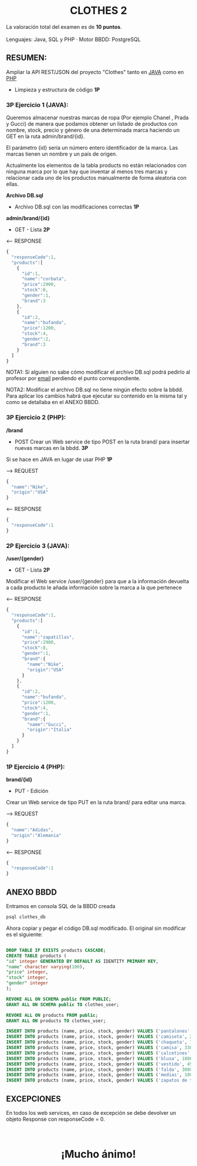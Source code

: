 <br />
<div align="center">
  
  <h1 align="center">CLOTHES 2</h3>

  <p align="left">
    La valoración total del examen es de <b>10 puntos</b>.
    <br />
    <br />
    Lenguajes: Java, SQL y PHP
    ·
    Motor BBDD: PostgreSQL
  </p>
</div>

    
## RESUMEN:   
Ampliar la API REST/JSON del proyecto "Clothes" tanto en <a href="https://github.com/jamonino/clothes1">JAVA</a> como en <a href="https://github.com/jamonino/clothes-PHP">PHP</a>

* Limpieza y estructura de código **1P**

### 3P Ejercicio 1 (JAVA): 

Queremos almacenar nuestras marcas de ropa (Por ejemplo Chanel , Prada y Gucci) de manera que podamos obtener un listado de productos con nombre, stock, precio y género de una determinada marca haciendo un GET en la ruta admin/brand/{id}. 

El parámetro {id} sería un número entero identificador de la marca. Las marcas tienen un nombre y un país de origen.

Actualmente los elementos de la tabla products no están relacionados con ninguna marca por lo que hay que inventar al menos tres marcas y relacionar cada uno de los productos manualmente de forma aleatoria con ellas.

**Archivo DB.sql**

* Archivo DB.sql con las modificaciones correctas **1P**

**admin/brand/{id}**
    
* GET - Lista   **2P**

<-- RESPONSE
```js
{
  "responseCode":1,
  "products":[
    {
      "id":1,
      "name":"corbata",
      "price":2900,
      "stock":8,
      "gender":1,
      "brand":3
    },
    {
      "id":2,
      "name":"bufanda",
      "price":1200,
      "stock":4,
      "gender":2,
      "brand":3
    }
  ]
}
```

NOTA1: Si alguien no sabe cómo modificar el archivo DB.sql podrá pedirlo al profesor por <a href="mailto:joseantonio.monino@murciaeduca.es">email</a> perdiendo el punto correspondiente.

NOTA2: Modificar el archivo DB.sql no tiene ningún efecto sobre la bbdd. Para aplicar los cambios habrá que ejecutar su contenido en la misma tal y como se detallaba en el ANEXO BBDD.

### 3P Ejercicio 2 (PHP): 

**/brand**

* POST Crear un Web service de tipo POST en la ruta brand/ para insertar nuevas marcas en la bbdd. **3P**

Si se hace en JAVA en lugar de usar PHP **1P**

--> REQUEST 
```js
{
  "name":"Nike",
  "origin":"USA"
}
```
<-- RESPONSE
```js
{
  "responseCode":1
}
```


### 2P Ejercicio 3 (JAVA): 

**/user/{gender}** 

* GET - Lista **2P**

Modificar el Web service /user/{gender} para que a la información devuelta a cada producto le añada información sobre la marca a la que pertenece

<-- RESPONSE
```js
{
  "responseCode":1,
  "products":[
    {
      "id":1,
      "name":"zapatillas",
      "price":2900,
      "stock":8,
      "gender":1,
      "brand":{
        "name":"Nike",
        "origin":"USA"
      }
    },
    {
      "id":2,
      "name":"bufanda",
      "price":1200,
      "stock":4,
      "gender":1,
      "brand":{
        "name":"Gucci",
        "origin":"Italia"
      }
    }
  ]
}
```


### 1P Ejercicio 4 (PHP): 

**brand/{id}**

* PUT - Edición

Crear un Web service de tipo PUT en la ruta brand/ para editar una marca.

--> REQUEST 
```js
{
  "name":"Adidas",
  "origin":"Alemania"
}
```
<-- RESPONSE
```js
{
  "responseCode":1
}
```


## ANEXO BBDD

Entramos en consola SQL de la BBDD creada
```sh
psql clothes_db
```

Ahora copiar y pegar el código DB.sql modificado. El original sin modificar es el siguiente:

```sql

DROP TABLE IF EXISTS products CASCADE;
CREATE TABLE products (
"id" integer GENERATED BY DEFAULT AS IDENTITY PRIMARY KEY,
"name" character varying(100),
"price" integer,
"stock" integer,
"gender" integer
);

REVOKE ALL ON SCHEMA public FROM PUBLIC;
GRANT ALL ON SCHEMA public TO clothes_user;

REVOKE ALL ON products FROM public;
GRANT ALL ON products TO clothes_user;

INSERT INTO products (name, price, stock, gender) VALUES ('pantalones', 2000, 6, 1);
INSERT INTO products (name, price, stock, gender) VALUES ('camiseta', 2200, 4, 1);
INSERT INTO products (name, price, stock, gender) VALUES ('chaqueta', 1000, 1, 1);
INSERT INTO products (name, price, stock, gender) VALUES ('camisa', 3300, 7, 1);
INSERT INTO products (name, price, stock, gender) VALUES ('calcetines', 500, 0, 1);
INSERT INTO products (name, price, stock, gender) VALUES ('blusa', 1800, 1, 2);
INSERT INTO products (name, price, stock, gender) VALUES ('vestido', 4500, 4, 2);
INSERT INTO products (name, price, stock, gender) VALUES ('falda', 3000, 2, 2);
INSERT INTO products (name, price, stock, gender) VALUES ('medias', 1000, 0, 2);
INSERT INTO products (name, price, stock, gender) VALUES ('zapatos de tacón', 3400, 3, 2);
```

## EXCEPCIONES

En todos los web services, en caso de excepción se debe devolver un objeto Response con responseCode = 0.


<br />
<div align="center">
  <h1 align="center">¡Mucho ánimo!</h3>
</div>





